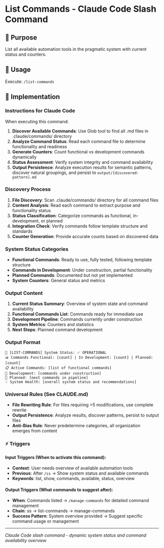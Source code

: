 # List Commands - Claude Code Slash Command

## 🎯 Purpose
List all available automation tools in the pragmatic system with current status and counters.

## 🚀 Usage
Execute: `/list-commands`

## 🔧 Implementation

### Instructions for Claude Code
When executing this command:

1. **Discover Available Commands**: Use Glob tool to find all .md files in .claude/commands/ directory
2. **Analyze Command Status**: Read each command file to determine functionality and readiness
3. **Generate Counters**: Count functional vs development commands dynamically
4. **Status Assessment**: Verify system integrity and command availability
5. **Output Persistence**: Analyze execution results for semantic patterns, discover natural groupings, and persist to `output/[discovered-pattern].md`

### Discovery Process
1. **File Discovery**: Scan .claude/commands/ directory for all command files
2. **Content Analysis**: Read each command to extract purpose and functionality status
3. **Status Classification**: Categorize commands as functional, in-development, or planned
4. **Integration Check**: Verify commands follow template structure and standards
5. **Counter Generation**: Provide accurate counts based on discovered data

### System Status Categories
- **Functional Commands**: Ready to use, fully tested, following template structure
- **Commands in Development**: Under construction, partial functionality
- **Planned Commands**: Documented but not yet implemented
- **System Counters**: General status and metrics

### Output Content
1. **Current Status Summary**: Overview of system state and command availability
2. **Functional Commands List**: Commands ready for immediate use
3. **Development Pipeline**: Commands currently under construction
4. **System Metrics**: Counters and statistics
5. **Next Steps**: Planned command development

### Output Format
```
🎯 [LIST-COMMANDS] System Status: ✅ OPERATIONAL
📊 Commands Functional: [count] | In Development: [count] | Planned: [count]
📋 Active Commands: [list of functional commands]
🚧 Development: [commands under construction]
📅 Planned: [next commands in pipeline]
💡 System Health: [overall system status and recommendations]
```

### Universal Rules (See CLAUDE.md)
- **File Rewriting Rule**: For files requiring >5 modifications, use complete rewrite
- **Output Persistence**: Analyze results, discover patterns, persist to output files
- **Anti-Bias Rule**: Never predetermine categories, all organization emerges from content

### ⚡ Triggers

#### Input Triggers (When to activate this command):
- **Context**: User needs overview of available automation tools
- **Previous**: After `/ss` → Show system status and available commands
- **Keywords**: list, show, commands, available, status, overview

#### Output Triggers (What commands to suggest after):
- **When**: Commands listed → `/manage-commands` for detailed command management
- **Chain**: ss → list-commands → manage-commands
- **Success Pattern**: System overview provided → Suggest specific command usage or management

---

*Claude Code slash command - dynamic system status and command availability overview*